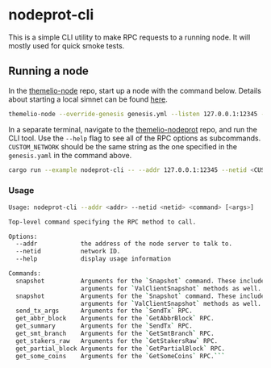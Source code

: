 # nodeprot-cli
This is a simple CLI utility to make RPC requests to a running node. It will mostly used for quick smoke tests.

## Running a node
In the [themelio-node](https://github.com/themeliolabs/themelio-node) repo, start up a node with the command below. Details about starting a local simnet can be found [here](https://github.com/themeliolabs/themelio-node#local-simnet-support).

``` sh
themelio-node --override-genesis genesis.yml --listen 127.0.0.1:12345 --staker-cfg staker-cfg.yml --bootstrap 127.0.0.1:12345 --advertise 127.0.0.1:12345
```

In a separate terminal, navigate to the [themelio-nodeprot](https://github.com/themeliolabs/themelio-nodeprot) repo, and run the CLI tool. Use the `--help` flag to see all of the RPC options as subcommands. `CUSTOM_NETWORK` should be the same string as the one specified in the `genesis.yaml` in the command above.

``` sh
cargo run --example nodeprot-cli -- --addr 127.0.0.1:12345 --netid <CUSTOM_NETWORK> --help
```

### Usage

``` sh
Usage: nodeprot-cli --addr <addr> --netid <netid> <command> [<args>]

Top-level command specifying the RPC method to call.

Options:
  --addr            the address of the node server to talk to.
  --netid           network ID.
  --help            display usage information

Commands:
  snapshot          Arguments for the `Snapshot` command. These include
                    arguments for `ValClientSnapshot` methods as well.
  snapshot          Arguments for the `Snapshot` command. These include
                    arguments for `ValClientSnapshot` methods as well.
  send_tx_args      Arguments for the `SendTx` RPC.
  get_abbr_block    Arguments for the `GetAbbrBlock` RPC.
  get_summary       Arguments for the `SendTx` RPC.
  get_smt_branch    Arguments for the `GetSmtBranch` RPC.
  get_stakers_raw   Arguments for the `GetStakersRaw` RPC.
  get_partial_block Arguments for the `GetPartialBlock` RPC.
  get_some_coins    Arguments for the `GetSomeCoins` RPC.```

```

